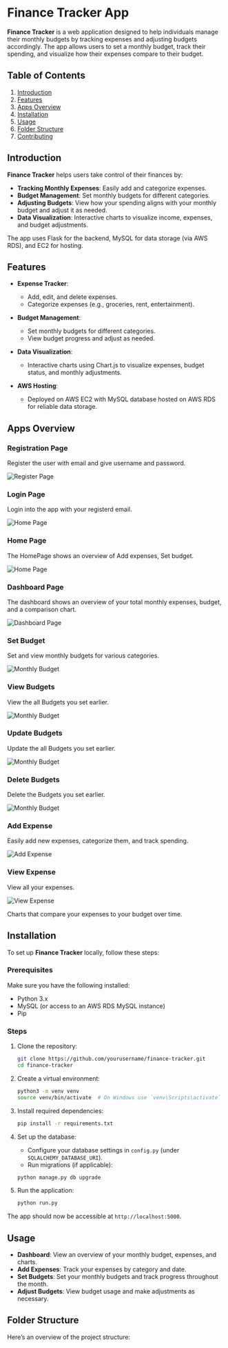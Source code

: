 # Finance Tracker App

**Finance Tracker** is a web application designed to help individuals manage their monthly budgets by tracking expenses and adjusting budgets accordingly. The app allows users to set a monthly budget, track their spending, and visualize how their expenses compare to their budget.

## Table of Contents

1. [Introduction](#introduction)
2. [Features](#features)
3. [Apps Overview](#apps-overview)
4. [Installation](#installation)
5. [Usage](#usage)
6. [Folder Structure](#folder-structure)
7. [Contributing](#contributing)

## Introduction

**Finance Tracker** helps users take control of their finances by:
- **Tracking Monthly Expenses**: Easily add and categorize expenses.
- **Budget Management**: Set monthly budgets for different categories.
- **Adjusting Budgets**: View how your spending aligns with your monthly budget and adjust it as needed.
- **Data Visualization**: Interactive charts to visualize income, expenses, and budget adjustments.

The app uses Flask for the backend, MySQL for data storage (via AWS RDS), and EC2 for hosting.

## Features

- **Expense Tracker**:
  - Add, edit, and delete expenses.
  - Categorize expenses (e.g., groceries, rent, entertainment).
  
- **Budget Management**:
  - Set monthly budgets for different categories.
  - View budget progress and adjust as needed.

- **Data Visualization**:
  - Interactive charts using Chart.js to visualize expenses, budget status, and monthly adjustments.

- **AWS Hosting**:
  - Deployed on AWS EC2 with MySQL database hosted on AWS RDS for reliable data storage.

## Apps Overview
### Registration Page
 Register the user with email and give username and password.

  ![Register Page](financial-tracker/AppScreens/RegistrationPage.png "Registration Page")

### Login Page
  Login into the app with your registerd email.

  ![Home Page](financial-tracker/AppScreens/LoginPage.png "Login Page")


### Home Page
   The HomePage shows an overview of Add expenses, Set budget.

  ![Home Page](financial-tracker/AppScreens/Homepage.png "Home Page")


### Dashboard Page
  The dashboard shows an overview of your total monthly expenses, budget, and a comparison chart.
  
 ![Dashboard Page](financial-tracker/AppScreens/DashboardPage.png "Dashboard Page")

 
### Set Budget
  Set and view monthly budgets for various categories.
  
![Monthly Budget](financial-tracker/AppScreens/AddBudgetPage.png "Monthly Budget Screen")

### View Budgets
  View the all Budgets you set earlier.
  
![Monthly Budget](financial-tracker/AppScreens/ViewBudgetsPage.png "All Budgets Screen")


### Update Budgets
  Update the all Budgets you set earlier.
  
![Monthly Budget](financial-tracker/AppScreens/UpdateBudgetPage.png "Modify Budgets Screen")

### Delete Budgets
  Delete the Budgets you set earlier.
  
![Monthly Budget](financial-tracker/AppScreens/DeleteBudgetPage.png "Delete Budgets Screen")

### Add Expense
  Easily add new expenses, categorize them, and track spending.

![Add Expense](financial-tracker/AppScreens/AddExpensePage.png "Add Expense Screen")


### View Expense
  View all your expenses.

![View Expense](financial-tracker/AppScreens/ViewExpensesPage.png "All Expense Screen")


Charts that compare your expenses to your budget over time.

## Installation

To set up **Finance Tracker** locally, follow these steps:

### Prerequisites
Make sure you have the following installed:
- Python 3.x
- MySQL (or access to an AWS RDS MySQL instance)
- Pip

### Steps

1. Clone the repository:

    ```bash
    git clone https://github.com/yourusername/finance-tracker.git
    cd finance-tracker
    ```

2. Create a virtual environment:

    ```bash
    python3 -m venv venv
    source venv/bin/activate  # On Windows use `venv\Scripts\activate`
    ```

3. Install required dependencies:

    ```bash
    pip install -r requirements.txt
    ```

4. Set up the database:
    - Configure your database settings in `config.py` (under `SQLALCHEMY_DATABASE_URI`).
    - Run migrations (if applicable):

    ```bash
    python manage.py db upgrade
    ```

5. Run the application:

    ```bash
    python run.py
    ```

The app should now be accessible at `http://localhost:5000`.

## Usage

- **Dashboard**: View an overview of your monthly budget, expenses, and charts.
- **Add Expenses**: Track your expenses by category and date.
- **Set Budgets**: Set your monthly budgets and track progress throughout the month.
- **Adjust Budgets**: View budget usage and make adjustments as necessary.

## Folder Structure

Here’s an overview of the project structure:


